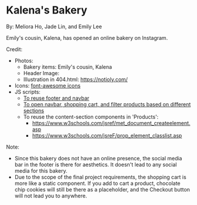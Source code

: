 # Kalena's Bakery

By: Meliora Ho, Jade Lin, and Emily Lee

Emily's cousin, Kalena, has opened an online bakery on Instagram. 

Credit:
- Photos:
  - Bakery items: Emily's cousin, Kalena
  - Header Image: 
  - Illustration in 404.html: https://notioly.com/
- Icons: [font-awesome icons](https://fontawesome.com/)
- JS scripts:
    - [To reuse footer and navbar](https://www.w3schools.com/howto/howto_html_include.asp)
    - [To open navbar, shopping cart, and filter products based on different sections](https://www.w3schools.com/jsref/met_element_addeventlistener.asp)
    - To reuse the content-section components in 'Products':
        - https://www.w3schools.com/jsref/met_document_createelement.asp
        - https://www.w3schools.com/jsreF/prop_element_classlist.asp


Note:
- Since this bakery does not have an online presence, the social media bar in the footer is there for aesthetics. It doesn't lead to any social media for this bakery.  
- Due to the scope of the final project requirements, the shopping cart is more like a static component. If you add to cart a product, chocolate chip cookies will still be there as a placeholder, and the Checkout button will not lead you to anywhere. 
